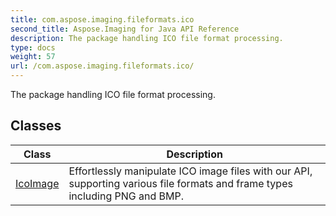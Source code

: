 ```yaml
---
title: com.aspose.imaging.fileformats.ico
second_title: Aspose.Imaging for Java API Reference
description: The package handling ICO file format processing.
type: docs
weight: 57
url: /com.aspose.imaging.fileformats.ico/
---
```


The package handling ICO file format processing.


## Classes

| Class | Description |
| --- | --- |
| [IcoImage](../com.aspose.imaging.fileformats.ico/icoimage) | Effortlessly manipulate ICO image files with our API, supporting various file formats and frame types including PNG and BMP. |
